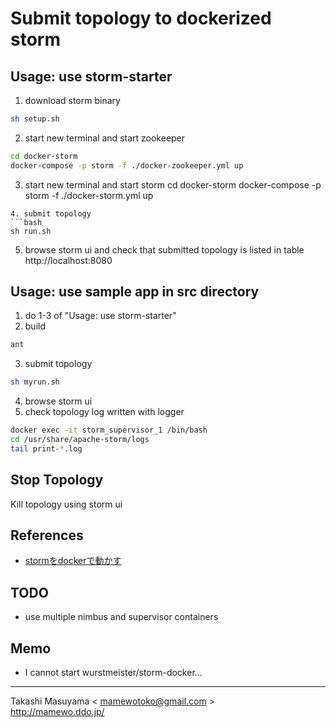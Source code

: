 Submit topology to dockerized storm
===================================

Usage: use storm-starter
------------------------
1. download storm binary
```bash
sh setup.sh
```
2. start new terminal and start zookeeper
```bash
cd docker-storm
docker-compose -p storm -f ./docker-zookeeper.yml up
```
3. start new terminal and start storm
cd docker-storm
docker-compose -p storm -f ./docker-storm.yml up
```
4. submit topology 
```bash
sh run.sh
```
5. browse storm ui and check that submitted topology is listed in table
http://localhost:8080

Usage: use sample app in src directory
--------------------------------------
1. do 1-3 of "Usage: use storm-starter"
2. build
```bash
ant
```
3. submit topology
```bash
sh myrun.sh
```
4. browse storm ui
5. check topology log written with logger
```bash
docker exec -it storm_supervisor_1 /bin/bash
cd /usr/share/apache-storm/logs
tail print-*.log
```

Stop Topology
-------------
Kill topology using storm ui

References
----------
- [stormをdockerで動かす](http://qiita.com/lambda-knight/items/553304ec0add145c2cce)

TODO
----
* use multiple nimbus and supervisor containers

Memo
----
* I cannot start wurstmeister/storm-docker...

----
Takashi Masuyama < mamewotoko@gmail.com >  
http://mamewo.ddo.jp/

